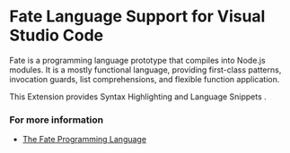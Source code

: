 # Fate Language Support for Visual Studio Code

Fate is a programming language prototype that compiles into Node.js modules.  It is a mostly functional language, providing first-class patterns, invocation guards, list comprehensions, and flexible function application.

This Extension provides Syntax Highlighting and Language Snippets
.
### For more information
* [The Fate Programming Language](http://www.fate-lang.org)
